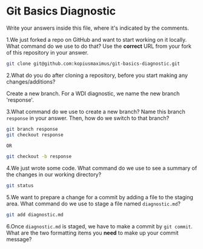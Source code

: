 # Git Basics Diagnostic

Write your answers inside this file, where it's indicated by the comments.

1.We just forked a repo on GitHub and want to start working on it locally.
What command do we use to do that? Use the **correct** URL from your fork of
this repository in your answer.

```sh
git clone git@github.com:kopiusmaximus/git-basics-diagnostic.git
```

2.What do you do after cloning a repository, before you start making any
changes/additions?

Create a new branch. For a WDI diagnostic, we name the new branch 'response'.

3.What command do we use to create a new branch? Name this branch `response`
    in your answer. Then, how do we switch to that branch?

```sh
git branch response
git checkout response

OR

git checkout -b response
```

4.We just wrote some code. What command do we use to see a summary of the
    changes in our working directory?

```sh
git status
```

5.We want to prepare a change for a commit by adding a file to the staging
    area. What command do we use to stage a file named `diagnostic.md`?

```sh
git add diagnostic.md
```

6.Once `diagnostic.md` is staged, we have to make a commit by `git commit`.
What are the two formatting items you **need** to make up your commit message?

<!-- Remove this comment and place your answer here. -->
